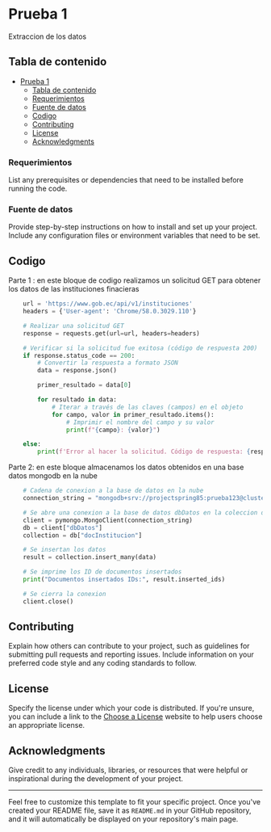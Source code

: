 # Prueba 1

Extraccion de los datos

## Tabla de contenido

- [Prueba 1](#project-title)
  - [Tabla de contenido](#tabla-de-contenido)
  - [Requerimientos](#requerimientos)
  - [Fuente de datos](#fuente-de-datos)
  - [Codigo](#codigo)
  - [Contributing](#contributing)
  - [License](#license)
  - [Acknowledgments](#acknowledgments)

### Requerimientos

List any prerequisites or dependencies that need to be installed before running the code.

### Fuente de datos

Provide step-by-step instructions on how to install and set up your project. Include any configuration files or environment variables that need to be set.

## Codigo

Parte 1 : en este bloque de codigo realizamos un solicitud GET para obtener los datos de las instituciones finacieras
```python
    url = 'https://www.gob.ec/api/v1/instituciones'
    headers = {'User-agent': 'Chrome/58.0.3029.110'}

    # Realizar una solicitud GET
    response = requests.get(url=url, headers=headers)

    # Verificar si la solicitud fue exitosa (código de respuesta 200)
    if response.status_code == 200:
        # Convertir la respuesta a formato JSON
        data = response.json()

        primer_resultado = data[0]

        for resultado in data:
            # Iterar a través de las claves (campos) en el objeto
            for campo, valor in primer_resultado.items():
                # Imprimir el nombre del campo y su valor
                print(f"{campo}: {valor}")

    else:
        print(f'Error al hacer la solicitud. Código de respuesta: {response.status_code}')
```
Parte 2: en este bloque almacenamos los datos obtenidos en una base datos mongodb en la nube
```python
    # Cadena de conexion a la base de datos en la nube
    connection_string = "mongodb+srv://projectspring85:prueba123@cluster0.xqrsb1a.mongodb.net/?retryWrites=true&w=majority"

    # Se abre una conexion a la base de datos dbDatos en la coleccion docInstitucion
    client = pymongo.MongoClient(connection_string)
    db = client["dbDatos"]
    collection = db["docInstitucion"]

    # Se insertan los datos
    result = collection.insert_many(data)

    # Se imprime los ID de documentos insertados
    print("Documentos insertados IDs:", result.inserted_ids)

    # Se cierra la conexion
    client.close()
```

## Contributing

Explain how others can contribute to your project, such as guidelines for submitting pull requests and reporting issues. Include information on your preferred code style and any coding standards to follow.

## License

Specify the license under which your code is distributed. If you're unsure, you can include a link to the [Choose a License](https://choosealicense.com/) website to help users choose an appropriate license.

## Acknowledgments

Give credit to any individuals, libraries, or resources that were helpful or inspirational during the development of your project.

---

Feel free to customize this template to fit your specific project. Once you've created your README file, save it as `README.md` in your GitHub repository, and it will automatically be displayed on your repository's main page.
